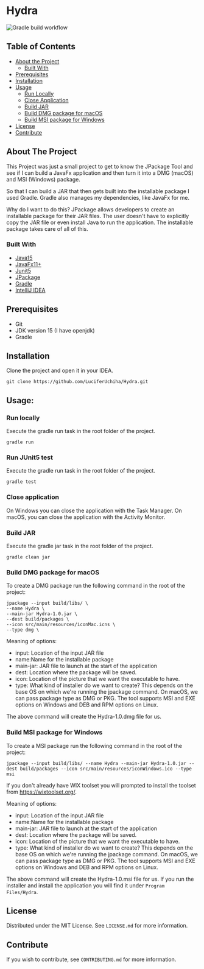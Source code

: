 # Hydra
![Gradle build workflow](https://github.com/LuciferUchiha/Hydra/actions/workflows/main.yml/badge.svg)

## Table of Contents

* [About the Project](#about-the-project)
  * [Built With](#built-with)
* [Prerequisites](#prerequisites)
* [Installation](#installation)
* [Usage](#usage)
  * [Run Locally](#run-locally)
  * [Close Application](#close-application)
  * [Build JAR](#build-jar)
  * [Build DMG package for macOS](#build-dmg-package-for-macos)
  * [Build MSI package for Windows](#build-msi-package-for-windows)
* [License](#license)
* [Contribute](#contribute)

## About The Project

This Project was just a small project to get to know the JPackage Tool  and see if I can build a JavaFx 
application and then turn it into a DMG (macOS) and MSI (Windows) package.

So that I can build a JAR that then gets built into the installable package I used Gradle. Gradle also manages my 
dependencies, like JavaFx for me.

Why do I want to do this? JPackage allows developers to create an installable package for their JAR files. The 
user doesn't have to explicitly copy the JAR file or even install Java to run the application. The installable package takes care of all of this.

### Built With
* [Java15](https://openjdk.java.net/projects/jdk/15/)
* [JavaFx11+](https://openjfx.io/index.html)
* [Junit5](https://junit.org/junit5/docs/current/user-guide/)
* [JPackage](https://docs.oracle.com/en/java/javase/14/jpackage/packaging-overview.html#GUID-C1027043-587D-418D-8188-EF8F44A4C06A)
* [Gradle](https://gradle.org/)
* [IntelliJ IDEA](https://www.jetbrains.com/idea/)

## Prerequisites
- Git
- JDK version 15 (I have openjdk)
- Gradle

## Installation

Clone the project and open it in your IDEA.
``` 
git clone https://github.com/LuciferUchiha/Hydra.git
```

## Usage:
### Run locally
Execute the gradle run task in the root folder of the project.
``` 
gradle run
```

### Run JUnit5 test
Execute the gradle run task in the root folder of the project.
``` 
gradle test
```

### Close application
On Windows you can close the application with the Task Manager.
On macOS, you can close the application with the Activity Monitor.

### Build JAR
Execute the gradle jar task in the root folder of the project.
``` 
gradle clean jar
```

### Build DMG package for macOS
To create a DMG package run the following command in the root of the project:
```
jpackage --input build/libs/ \
--name Hydra \
--main-jar Hydra-1.0.jar \
--dest build/packages \
--icon src/main/resources/iconMac.icns \
--type dmg \
```
Meaning of options:

- input: Location of the input JAR file
- name:Name for the installable package
- main-jar: JAR file to launch at the start of the application
- dest: Location where the package will be saved.
- icon: Location of the picture that we want the executable to have.
- type: What kind of installer do we want to create? This depends on the base OS on which we're running the 
  jpackage command. On macOS, we can pass package type as DMG or PKG. The tool supports MSI and EXE options on Windows and DEB and RPM options on Linux.

The above command will create the Hydra-1.0.dmg file for us.

### Build MSI package for Windows
To create a MSI package run the following command in the root of the project:
```
jpackage --input build/libs/ --name Hydra --main-jar Hydra-1.0.jar --dest build/packages --icon src/main/resources/iconWindows.ico --type msi
```

If you don't already have WIX toolset you will prompted to install the toolset from https://wixtoolset.org/.

Meaning of options:

- input: Location of the input JAR file
- name:Name for the installable package
- main-jar: JAR file to launch at the start of the application
- dest: Location where the package will be saved.
- icon: Location of the picture that we want the executable to have.
- type: What kind of installer do we want to create? This depends on the base OS on which we're running the
  jpackage command. On macOS, we can pass package type as DMG or PKG. The tool supports MSI and EXE options on Windows and DEB and RPM options on Linux.

The above command will create the Hydra-1.0.msi file for us. If you run the installer and install the application 
you will find it under `Program Files/Hydra`.


## License
Distributed under the MIT License. See `LICENSE.md` for more information.

## Contribute
If you wish to contribute, see `CONTRIBUTING.md` for more information.

